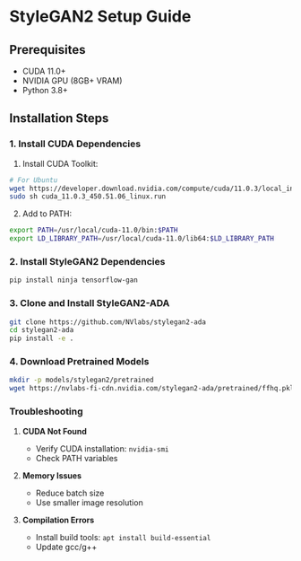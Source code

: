 # StyleGAN2 Setup Guide

## Prerequisites
- CUDA 11.0+
- NVIDIA GPU (8GB+ VRAM)
- Python 3.8+

## Installation Steps

### 1. Install CUDA Dependencies
1. Install CUDA Toolkit:
```bash
# For Ubuntu
wget https://developer.download.nvidia.com/compute/cuda/11.0.3/local_installers/cuda_11.0.3_450.51.06_linux.run
sudo sh cuda_11.0.3_450.51.06_linux.run
```

2. Add to PATH:
```bash
export PATH=/usr/local/cuda-11.0/bin:$PATH
export LD_LIBRARY_PATH=/usr/local/cuda-11.0/lib64:$LD_LIBRARY_PATH
```

### 2. Install StyleGAN2 Dependencies
```bash
pip install ninja tensorflow-gan
```

### 3. Clone and Install StyleGAN2-ADA
```bash
git clone https://github.com/NVlabs/stylegan2-ada
cd stylegan2-ada
pip install -e .
```

### 4. Download Pretrained Models
```bash
mkdir -p models/stylegan2/pretrained
wget https://nvlabs-fi-cdn.nvidia.com/stylegan2-ada/pretrained/ffhq.pkl -O models/stylegan2/pretrained/stylegan2-ffhq-256x256.pkl
```

### Troubleshooting
1. **CUDA Not Found**
   - Verify CUDA installation: `nvidia-smi`
   - Check PATH variables

2. **Memory Issues**
   - Reduce batch size
   - Use smaller image resolution

3. **Compilation Errors**
   - Install build tools: `apt install build-essential`
   - Update gcc/g++ 